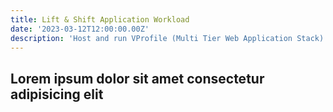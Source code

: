 ```yaml
---
title: Lift & Shift Application Workload
date: '2023-03-12T12:00:00.00Z'
description: 'Host and run VProfile (Multi Tier Web Application Stack) on AWS Cloud'
---
```


## Lorem ipsum dolor sit amet consectetur adipisicing elit
